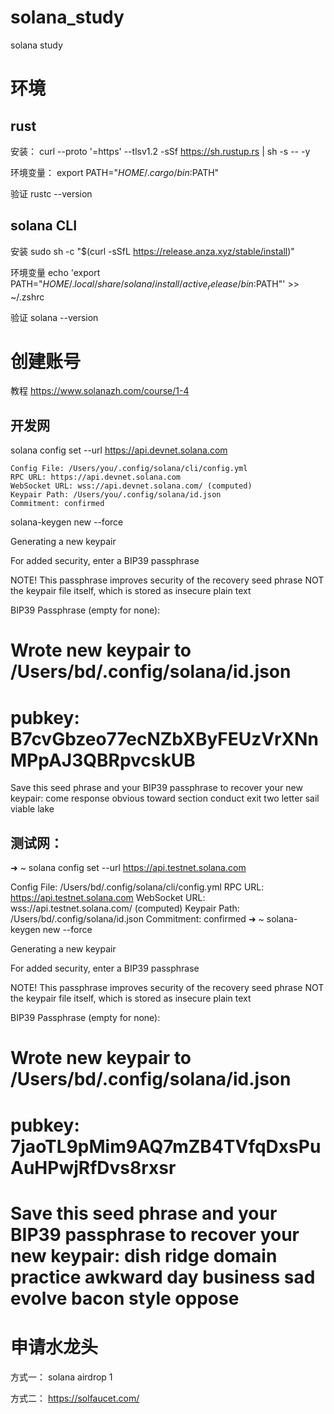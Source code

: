 # solana_study
solana study

# 环境
## rust
安装：
curl --proto '=https' --tlsv1.2 -sSf https://sh.rustup.rs | sh -s -- -y

环境变量：
export PATH="$HOME/.cargo/bin:$PATH"

验证
rustc --version

## solana CLI
安装
sudo sh -c "$(curl -sSfL https://release.anza.xyz/stable/install)"

环境变量
echo 'export PATH="$HOME/.local/share/solana/install/active_release/bin:$PATH"' >> ~/.zshrc

验证
solana --version

# 创建账号
教程
https://www.solanazh.com/course/1-4

## 开发网
solana config set --url https://api.devnet.solana.com
    
    Config File: /Users/you/.config/solana/cli/config.yml
    RPC URL: https://api.devnet.solana.com
    WebSocket URL: wss://api.devnet.solana.com/ (computed)
    Keypair Path: /Users/you/.config/solana/id.json
    Commitment: confirmed

solana-keygen new --force

Generating a new keypair

For added security, enter a BIP39 passphrase

NOTE! This passphrase improves security of the recovery seed phrase NOT the
keypair file itself, which is stored as insecure plain text

BIP39 Passphrase (empty for none):

Wrote new keypair to /Users/bd/.config/solana/id.json
=============================================================================
pubkey: B7cvGbzeo77ecNZbXByFEUzVrXNnMPpAJ3QBRpvcskUB
=============================================================================
Save this seed phrase and your BIP39 passphrase to recover your new keypair:
come response obvious toward section conduct exit two letter sail viable lake

## 测试网：
➜  ~ solana config set --url https://api.testnet.solana.com

Config File: /Users/bd/.config/solana/cli/config.yml
RPC URL: https://api.testnet.solana.com
WebSocket URL: wss://api.testnet.solana.com/ (computed)
Keypair Path: /Users/bd/.config/solana/id.json
Commitment: confirmed
➜  ~ solana-keygen new --force

Generating a new keypair

For added security, enter a BIP39 passphrase

NOTE! This passphrase improves security of the recovery seed phrase NOT the
keypair file itself, which is stored as insecure plain text

BIP39 Passphrase (empty for none):

Wrote new keypair to /Users/bd/.config/solana/id.json
=============================================================================
pubkey: 7jaoTL9pMim9AQ7mZB4TVfqDxsPuAuHPwjRfDvs8rxsr
=============================================================================
Save this seed phrase and your BIP39 passphrase to recover your new keypair:
dish ridge domain practice awkward day business sad evolve bacon style oppose
=============================================================================

# 申请水龙头
方式一：
solana airdrop 1

方式二：
https://solfaucet.com/





